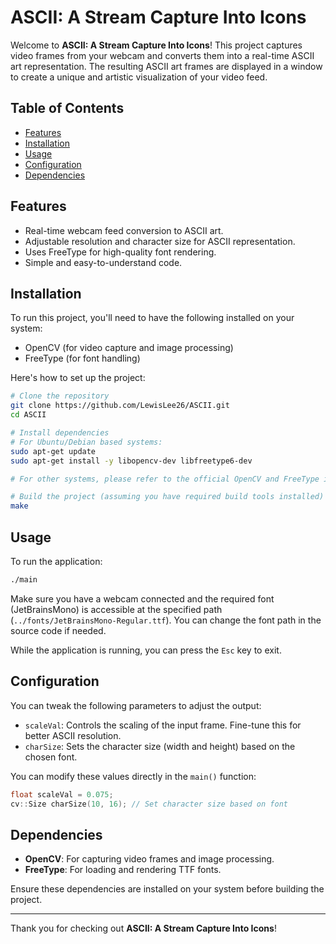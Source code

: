 # ASCII: A Stream Capture Into Icons

Welcome to **ASCII: A Stream Capture Into Icons**! This project captures video frames from your webcam and converts them into a real-time ASCII art representation. The resulting ASCII art frames are displayed in a window to create a unique and artistic visualization of your video feed.

## Table of Contents

- [Features](#features)
- [Installation](#installation)
- [Usage](#usage)
- [Configuration](#configuration)
- [Dependencies](#dependencies)

## Features

- Real-time webcam feed conversion to ASCII art.
- Adjustable resolution and character size for ASCII representation.
- Uses FreeType for high-quality font rendering.
- Simple and easy-to-understand code.

## Installation

To run this project, you'll need to have the following installed on your system:

- OpenCV (for video capture and image processing)
- FreeType (for font handling)

Here's how to set up the project:

```bash
# Clone the repository
git clone https://github.com/LewisLee26/ASCII.git
cd ASCII

# Install dependencies
# For Ubuntu/Debian based systems:
sudo apt-get update
sudo apt-get install -y libopencv-dev libfreetype6-dev

# For other systems, please refer to the official OpenCV and FreeType installation guidelines

# Build the project (assuming you have required build tools installed)
make 
```

## Usage

To run the application:

```bash
./main
```

Make sure you have a webcam connected and the required font (JetBrainsMono) is accessible at the specified path (`../fonts/JetBrainsMono-Regular.ttf`). You can change the font path in the source code if needed.

While the application is running, you can press the `Esc` key to exit.

## Configuration

You can tweak the following parameters to adjust the output:

- `scaleVal`: Controls the scaling of the input frame. Fine-tune this for better ASCII resolution.
- `charSize`: Sets the character size (width and height) based on the chosen font.

You can modify these values directly in the `main()` function:

```cpp
float scaleVal = 0.075;
cv::Size charSize(10, 16); // Set character size based on font
```

## Dependencies

- **OpenCV**: For capturing video frames and image processing.
- **FreeType**: For loading and rendering TTF fonts.

Ensure these dependencies are installed on your system before building the project.

---

Thank you for checking out **ASCII: A Stream Capture Into Icons**!
